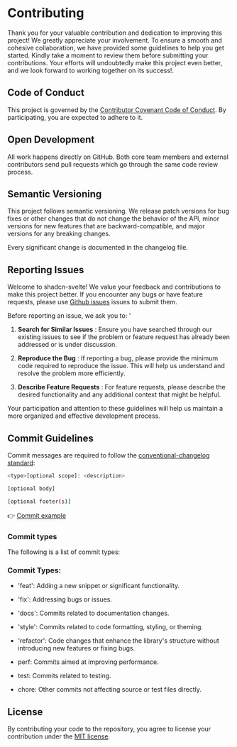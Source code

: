
# Contributing

Thank you for your valuable contribution and dedication to improving this project! We greatly appreciate your involvement. To ensure a smooth and cohesive collaboration, we have provided some guidelines to help you get started. Kindly take a moment to review them before submitting your contributions. Your efforts will undoubtedly make this project even better, and we look forward to working together on its success!.
    
## Code of Conduct
    
This project is governed by the [Contributor Covenant Code of Conduct](./CODE_OF_CONDUCT.md). By participating, you are expected to adhere to it.
    
## Open Development
    
All work happens directly on GitHub. Both core team members and external contributors send pull requests which go through the same code review process.
    
## Semantic Versioning

This project follows semantic versioning. We release patch versions for bug fixes or other changes that do not change the behavior of the API, minor versions for new features that are backward-compatible, and major versions for any breaking changes.

Every significant change is documented in the changelog file.

## Reporting Issues

Welcome to shadcn-svelte! We value your feedback and contributions to make this project better. If you encounter any bugs or have feature requests, please use [Github issues]() issues to submit them.

Before reporting an issue, we ask you to:
'
1. **Search for Similar Issues** : Ensure you have searched through our existing issues to see if the problem or feature request has already been addressed or is under discussion.

2. **Reproduce the Bug** : If reporting a bug, please provide the minimum code required to reproduce the issue. This will help us understand and resolve the problem more efficiently.

3. **Describe Feature Requests** : For feature requests, please describe the desired functionality and any additional context that might be helpful.

Your participation and attention to these guidelines will help us maintain a more organized and effective development process.

## Commit Guidelines

Commit messages are required to follow the [conventional-changelog standard](https://www.conventionalcommits.org/en/v1.0.0/):

```bash
<type>[optional scope]: <description>

[optional body]

[optional footer(s)]
```


👉 [Commit example](https://github.com/unocss/unocss/releases/tag/v0.39.0)

### Commit types

The following is a list of commit types:

### Commit Types:

- 'feat': Adding a new snippet or significant functionality.

- 'fix': Addressing bugs or issues.

- 'docs': Commits related to documentation changes.

- 'style': Commits related to code formatting, styling, or theming.

- 'refactor': Code changes that enhance the library's structure without introducing new features or fixing bugs.

- perf: Commits aimed at improving performance.

- test: Commits related to testing.

- chore: Other commits not affecting source or test files directly.

## License

By contributing your code to the repository, you agree to license your contribution under the [MIT license](./LICENSE).
    